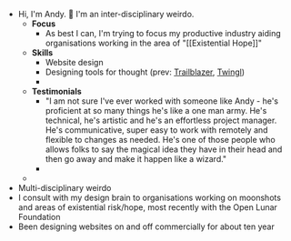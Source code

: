- Hi, I'm Andy. 🌊 I'm an inter-disciplinary weirdo. 
    - **Focus**
        - As best I can, I'm trying to focus my productive industry aiding organisations working in the area of "[[Existential Hope]]"
    - **Skills**
        - Website design
        - Designing tools for thought (prev: [Trailblazer](https://web.archive.org/web/20150315031714/http://trailblazer.io/), [Twingl](https://web.archive.org/web/20141016132919/http://twin.gl/))
        - 
    - **Testimonials**
        - "I am not sure I've ever worked with someone like Andy - he's proficient at so many things he's like a one man army. He's technical, he's artistic and he's an effortless project manager. He's communicative, super easy to work with remotely and flexible to changes as needed. He's one of those people who allows folks to say the magical idea they have in their head and then go away and make it happen like a wizard."
        - 
    - 
- Multi-disciplinary weirdo
- I consult with my design brain to organisations working on moonshots and areas of existential risk/hope, most recently with the Open Lunar Foundation
- Been designing websites on and off commercially for about ten year
